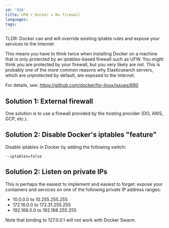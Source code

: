 ```yaml
---
id: '926'
title: UFW + Docker = No firewall
languages:
tags:
---
```

TLDR: Docker can and will override existing iptable rules and expose your services to the Internet

This means you have to think twice when installing Docker on a machine that is only protected by an iptables-based firewall such as UFW. You might think you are protected by your firewall, but you very likely are not. This is probably one of the more common reasons why Elasticsearch servers, which are unprotected by default, are exposed to the internet.

For details, see:
https://github.com/docker/for-linux/issues/690

## Solution 1: External firewall

One solution is to use a firewall provided by the hosting provider (DO, AWS, GCP, etc.).

## Solution 2: Disable Docker's iptables "feature"

Disable iptables in Docker by adding the following switch:

```
--iptables=false
```

## Solution 2: Listen on private IPs

This is perhaps the easiest to implement and easiest to forget: expose your containers and services on one of the following private IP address ranges:

- 10.0.0.0 to 10.255.255.255
- 172.16.0.0 to 172.31.255.255
- 192.168.0.0 to 192.168.255.255

Note that binding to 127.0.0.1 will not work with Docker Swarm.

